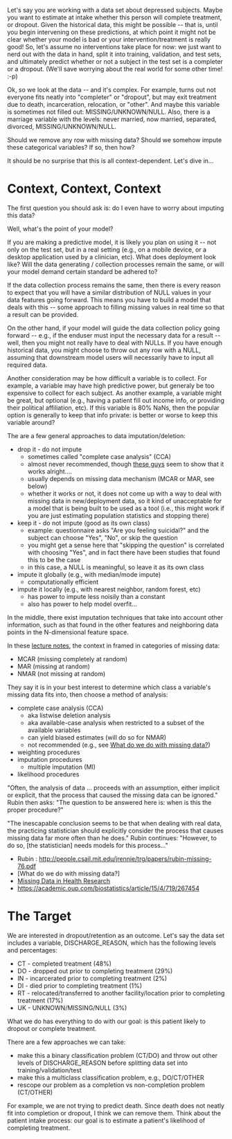 



Let's say you are working with a data set about depressed subjects.  Maybe you want to estimate
at intake whether this person will complete treatment, or dropout.  Given the 
historical data, this might be possible -- that is, until you begin intervening on these predictions, at which point
it might not be clear whether your model is bad or your intervention/treatment is really good!  So, let's assume
no interventions take place for now: we just want to nerd out with the data in hand, split it into training, validation,
and test sets, and ultimately predict whether or not a subject in the test set is a completer or a dropout.  (We'll
save worrying about the real world for some other time! :-p)


Ok, so we look at the data -- and it's complex.  For example, turns out not everyone fits neatly
into "completer" or "dropout", but may exit treatment due to death, incarceration, relocation, or "other".  And
maybe this variable is sometimes not filled out: MISSING/UNKNOWN/NULL.  Also, there is a marriage variable
with the levels: never married, now married, separated, divorced, MISSING/UNKNOWN/NULL.  

Should we remove any row with missing data?  Should we somehow impute these categorical variables?  If
so, then how?  

It should be no surprise that this is all context-dependent.  Let's dive in...

# Context, Context, Context
The first question you should ask is: do I even have to worry about imputing this data?

Well, what's the point of your model?

If you are making a predictive model, it is likely you plan on using it -- not only on the test set,
but in a real setting (e.g., on a mobile device, or a desktop application used by a clinician, etc).  What
does deployment look like?  Will the data generating / collection processes remain the same, or will
your model demand certain standard be adhered to?

If the data collection process remains the same, then there is every reason to expect that you will
have a similar distribution of NULL values in your data features going forward.  This means you have to build
a model that deals with this -- some approach to filling missing values in real time so that a result
can be provided. 

On the other hand, if your model will guide the data collection policy going forward -- e.g., if the enduser 
must input the necessary data for a result -- well, then you might not really have to deal with NULLs.  If you have
enough historical data, you might choose to throw out any row with a NULL, assuming that downstream model
users will necessarily have to input all required data.

Another consideration may be how difficult a variable is to collect.  For example, a variable may have
high predictive power, but generaly be too expensive to collect for each subject.  As another example,
a variable might be great, but optional (e.g., having a patient fill out income info, or providing 
their political affiliation, etc).  If this variable is 80% NaNs, then the popular option is generally
to keep that info private:  is better or worse to keep this variable around?

The are a few general approaches to data imputation/deletion:
* drop it - do not impute 
  - sometimes called "complete case analysis" (CCA)
  - almost never recommended, though [these guys](https://www.ncbi.nlm.nih.gov/pmc/articles/PMC4957845/) seem
  to show that it works alright....  
  - usually depends on missing data mechanism (MCAR or MAR, see below)
  - whether it works or not, it does not come up with a way to deal with missing data in new/deployment data,
  so it kind of unacceptable for a model that is being built to be used as a tool (i.e., this might work
  if you are just estimating population statistics and stopping there)
* keep it - do not impute (good as its own class)
  - example: questionnaire asks "Are you feeling suicidal?" and the subject can choose "Yes", "No", or skip the question
  - you might get a sense here that "skipping the question" is correlated with choosing "Yes", and in fact there have been
  studies that found this to be the case
  - in this case, a NULL is meaningful, so leave it as its own class
* impute it globally (e.g., with median/mode impute)
  - computationally efficient
* impute it locally (e.g., with nearest neighbor, random forest, etc)
  - has power to impute less noisily than a constant
  - also has power to help model overfit...

In the middle, there exist imputation techniques that take into account other information,
such as that found in the other features and neighboring data points in the N-dimensional feature space.

In these [lecture notes](https://www.jhsph.edu/research/centers-and-institutes/johns-hopkins-center-for-mind-body-research/resources/Brendan_Klick_20Mar07.pdf), the context in framed in categories of missing data:
* MCAR (missing completely at random)
* MAR (missing at random)
* NMAR (not missing at random)

They say it is in your best interest to determine which class a variable's missing data fits into,
then choose a method of analysis:
* complete case analysis (CCA)
  - aka listwise deletion analysis
  - aka available-case analysis when restricted to a subset of the available variables
  - can yield biased estimates (will do so for NMAR)
  - not recommended (e.g., see [What do we do with missing data?](https://www.annualreviews.org/doi/full/10.1146/annurev.publhealth.25.102802.124410))
* weighting procedures 
* imputation procedures
  - multiple imputation (MI)
* likelihood procedures



"Often, the analysis of data ... proceeds with an assumption, either implicit or explicit, 
that the process that caused the missing data can be ignored."  Rubin then asks: "The question
to be answered here is: when is this the proper procedure?"

"The inescapable conclusion seems to be that when dealing with real data, the practicing 
statistician should explicitly consider the process that causes missing data far more often
than he does."  Rubin continues: "However, to do so, \[the statistician] needs models for this
process..."

* Rubin : http://people.csail.mit.edu/jrennie/trg/papers/rubin-missing-76.pdf
* [What do we do with missing data?]
* [Missing Data in Health Research](https://www.jhsph.edu/research/centers-and-institutes/johns-hopkins-center-for-mind-body-research/resources/Brendan_Klick_20Mar07.pdf)
* https://academic.oup.com/biostatistics/article/15/4/719/267454




# The Target
We are interested in dropout/retention as an outcome.  Let's say the data set includes a variable,
DISCHARGE_REASON, which has the following levels and percentages:
* CT - completed treatment (48%)
* DO - dropped out prior to completing treatment (29%)
* IN - incarcerated prior to completing treatment (2%)
* DI - died prior to completing treatment (1%)
* RT - relocated/transferred to another facility/location prior to completing treatment (17%)
* UK - UNKNOWN/MISSING/NULL (3%)

What we do has everything to do with our goal: is this patient likely to dropout or complete treatment.  

There are a few approaches we can take: 
* make this a binary classification problem (CT/DO) and throw out other levels of
  DISCHARGE_REASON before splitting data set into training/validation/test
* make this a multiclass classification problem, e.g., DO/CT/OTHER
* rescope our problem as a completion vs non-completion problem (CT/OTHER)


For example, 
we are not trying to predict death.  Since
death does not neatly fit into completion or dropout, I think we can remove them.  Think about the
patient intake process: our goal is to estimate a patient's likelihood of completing treatment.

